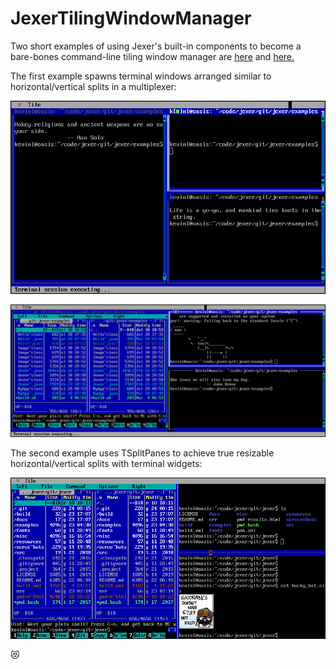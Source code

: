 JexerTilingWindowManager
========================

Two short examples of using Jexer's built-in components to become a
bare-bones command-line tiling window manager are
[here](https://gitlab.com/klamonte/jexer/blob/master/examples/JexerTilingWindowManager.java)
and
[here.](https://gitlab.com/klamonte/jexer/blob/master/examples/JexerTilingWindowManager2.java)

The first example spawns terminal windows arranged similar to
horizontal/vertical splits in a multiplexer:

![example_tilingwm_1](uploads/8f6d61fafcdcf59f8854cf51d93ea712/example_tilingwm_1.png)

![example_tilingwm_2](uploads/1679324e7a300deb32c0d65988f79b3c/example_tilingwm_2.png)

The second example uses TSplitPanes to achieve true resizable
horizontal/vertical splits with terminal widgets:

![example_tilingwm2_1](uploads/7603381f82414ef9ae214bfcf759c064/example_tilingwm2_1.png)

😻